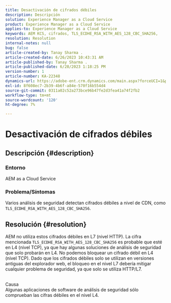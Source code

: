 ```yaml
---
title: Desactivación de cifrados débiles
description: Descripción
solution: Experience Manager as a Cloud Service
product: Experience Manager as a Cloud Service
applies-to: Experience Manager as a Cloud Service
keywords: AEM KCS, cifrados, TLS_ECDHE_RSA_WITH_AES_128_CBC_SHA256,
resolution: Resolution
internal-notes: null
bug: false
article-created-by: Tanay Sharma .
article-created-date: 6/26/2023 10:43:31 AM
article-published-by: Tanay Sharma .
article-published-date: 6/28/2023 1:18:25 PM
version-number: 1
article-number: KA-22348
dynamics-url: https://adobe-ent.crm.dynamics.com/main.aspx?forceUCI=1&pagetype=entityrecord&etn=knowledgearticle&id=5e242c46-0e14-ee11-8f6e-6045bd006295
exl-id: 8f608ec7-2b39-4b6f-a84e-570f16b554d4
source-git-commit: 0311a02c52a273bce96b47fe2d3fea41a74f2fb2
workflow-type: tm+mt
source-wordcount: '120'
ht-degree: 7%

---
```


# Desactivación de cifrados débiles

## Descripción {#description}


### Entorno

AEM as a Cloud Service

### Problema/Síntomas

Varios análisis de seguridad detectan cifrados débiles a nivel de CDN, como `TLS_ECDHE_RSA_WITH_AES_128_CBC_SHA256`.


## Resolución {#resolution}


AEM no utiliza estos cifrados débiles en L7 (nivel HTTP). La cifra mencionada `TLS_ECDHE_RSA_WITH_AES_128_CBC_SHA256` es probable que esté en L4 (nivel TCP), ya que hay algunas soluciones de análisis de seguridad que solo probarán en L4. No podemos bloquear un cifrado débil en L4 (nivel TCP). Dado que los cifrados débiles solo se utilizan en versiones antiguas del explorador web, el bloqueo en el nivel L7 debería mitigar cualquier problema de seguridad, ya que solo se utiliza HTTP/L7.


<br>Causa<br>
Algunas aplicaciones de software de análisis de seguridad sólo comprueban las cifras débiles en el nivel L4.
